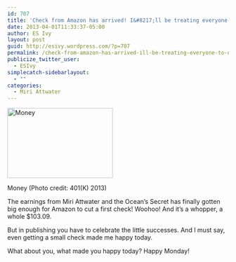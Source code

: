 ```yaml
---
id: 707
title: 'Check from Amazon has arrived! I&#8217;ll be treating everyone to, um, some gum I guess. :)'
date: 2013-04-01T11:33:37-05:00
author: ES Ivy
layout: post
guid: http://esivy.wordpress.com/?p=707
permalink: /check-from-amazon-has-arrived-ill-be-treating-everyone-to-um-some-gum-i-guess/
publicize_twitter_user:
  - ESIvy
simplecatch-sidebarlayout:
  - ""
categories:
  - Miri Attwater
---
```

<div style="width: 250px" class="wp-caption alignleft">
  <a href="http://www.flickr.com/photos/68751915@N05/6355360253" target="_blank"><img class="zemanta-img-inserted zemanta-img-configured" title="Money" alt="Money" src="http://farm7.static.flickr.com/6092/6355360253_30e095425d_m.jpg" width="240" height="160" /></a>
  
  <p class="wp-caption-text">
    Money (Photo credit: 401(K) 2013)
  </p>
</div>

The earnings from Miri Attwater and the Ocean&#8217;s Secret has finally gotten big enough for Amazon to cut a first check! Woohoo! And it&#8217;s a whopper, a whole $103.09.

But in publishing you have to celebrate the little successes. And I must say, even getting a small check made me happy today.

What about you, what made you happy today? Happy Monday!